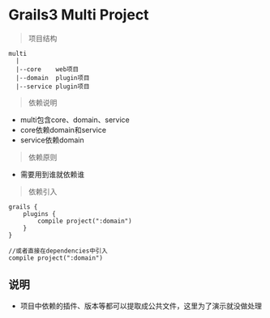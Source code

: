 # Grails3 Multi Project

> 项目结构

    multi
      |
      |--core    web项目
      |--domain  plugin项目
      |--service plugin项目
      
> 依赖说明

* multi包含core、domain、service
* core依赖domain和service
* service依赖domain
   
> 依赖原则

* 需要用到谁就依赖谁

> 依赖引入

    grails {
        plugins {
            compile project(":domain")
        }
    }
    
    //或者直接在dependencies中引入
    compile project(":domain")
    
## 说明
* 项目中依赖的插件、版本等都可以提取成公共文件，这里为了演示就没做处理